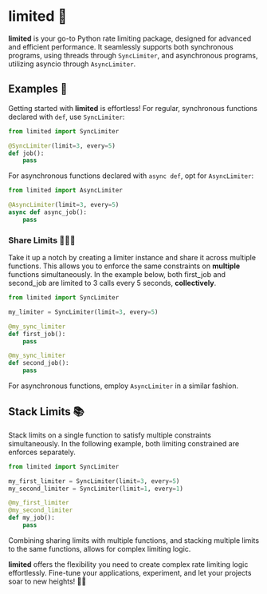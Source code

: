 # limited 🚀

**limited** is your go-to Python rate limiting package, designed for advanced and efficient performance. It seamlessly supports both synchronous programs, using threads through `SyncLimiter`, and asynchronous programs, utilizing asyncio through `AsyncLimiter`.

## Examples 📝

Getting started with **limited** is effortless! For regular, synchronous functions declared with `def`, use `SyncLimiter`:

```python
from limited import SyncLimiter

@SyncLimiter(limit=3, every=5)
def job():
    pass
```

For asynchronous functions declared with `async def`, opt for `AsyncLimiter`:

```python
from limited import AsyncLimiter

@AsyncLimiter(limit=3, every=5)
async def async_job():
    pass
```

### Share Limits 👨‍👦‍👦

Take it up a notch by creating a limiter instance and share it across multiple functions. This allows you to enforce the same constraints on **multiple** functions simultaneously. In the example below, both first_job and second_job are limited to 3 calls every 5 seconds, **collectively**.

```python
from limited import SyncLimiter

my_limiter = SyncLimiter(limit=3, every=5)

@my_sync_limiter
def first_job():
    pass

@my_sync_limiter
def second_job():
    pass
```

For asynchronous functions, employ `AsyncLimiter` in a similar fashion.

## Stack Limits 📚

Stack limits on a single function to satisfy multiple constraints simultaneously. In the following example, both limiting constrained are enforces separately.

```python
from limited import SyncLimiter

my_first_limiter = SyncLimiter(limit=3, every=5)
my_second_limiter = SyncLimiter(limit=1, every=1)

@my_first_limiter
@my_second_limiter
def my_job():
    pass

```

Combining sharing limits with multiple functions, and stacking multiple limits to the same functions, allows for complex limiting logic.

**limited** offers the flexibility you need to create complex rate limiting logic effortlessly. Fine-tune your applications, experiment, and let your projects soar to new heights! 🚀✨
